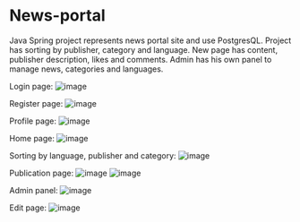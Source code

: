 # News-portal
Java Spring project represents news portal site and use PostgresQL. Project has sorting by publisher, category and language. New page has content, publisher description, likes and comments. Admin has his own panel to manage news, categories and languages. 

Login page:
![image](https://user-images.githubusercontent.com/74914381/117545845-59c33a80-b049-11eb-82b0-0ecc70be778d.png)


Register page:
![image](https://user-images.githubusercontent.com/74914381/117545849-5def5800-b049-11eb-9c46-4b84dc550bb2.png)


Profile page:
![image](https://user-images.githubusercontent.com/74914381/117545857-65aefc80-b049-11eb-8b6c-357119725e3c.png)


Home page: 
![image](https://user-images.githubusercontent.com/74914381/117545865-6d6ea100-b049-11eb-9b43-12769f2ad274.png)


Sorting by language, publisher and category:
![image](https://user-images.githubusercontent.com/74914381/117545826-4b751e80-b049-11eb-8ecb-975a5aa78232.png)

Publication page: 
![image](https://user-images.githubusercontent.com/74914381/117545853-621b7580-b049-11eb-88b1-fbcfe91e61c5.png)
![image](https://user-images.githubusercontent.com/74914381/117545871-72cbeb80-b049-11eb-8e73-971515bf27dc.png)

Admin panel: 
![image](https://user-images.githubusercontent.com/74914381/117545875-77909f80-b049-11eb-9685-66f89e648eb3.png)


Edit page:
![image](https://user-images.githubusercontent.com/74914381/117545884-7eb7ad80-b049-11eb-8449-f37e627e7987.png)


